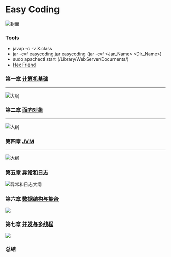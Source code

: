 # Easy Coding

![封面](./notes/cover.jpg)

### Tools
- javap -c -v X.class
- jar -cvf easycoding.jar easycoding (jar -cvf <Jar_Name> <Dir_Name>)
- sudo apachectl start (/Library/WebServer/Documents/)
- [Hex Friend](https://ridiculousfish.com/hexfiend/)

### 第一章 [计算机基础](./notes/ch01.md)

---

![大纲](./notes/CH01-guideline.png)

### 第二章 [面向对象](./notes/ch02.md)

---

![大纲](./notes/CH02-guideline.png)



### 第四章 [JVM](./notes/ch04.md)

------

![大纲](./notes/CH04-guideline.png)



### 第五章 [异常和日志](./notes/ch05.md)

![异常和日志大纲](./notes/CH05-guideline.png)

### 第六章 [数据结构与集合](./notes/ch06.md)

![](./notes/CH06-guideline.png)

### 第七章 [并发与多线程](./notes/ch07.md)

![](./notes/CH07-guideline.png)


### 总结
